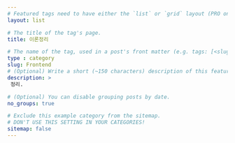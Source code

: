 ```yaml
---
# Featured tags need to have either the `list` or `grid` layout (PRO only).
layout: list

# The title of the tag's page.
title: 이론정리

# The name of the tag, used in a post's front matter (e.g. tags: [<slug>]).
type : category
slug: Frontend
# (Optional) Write a short (~150 characters) description of this featured tag.
description: >
 정리.

# (Optional) You can disable grouping posts by date.
no_groups: true

# Exclude this example category from the sitemap.
# DON'T USE THIS SETTING IN YOUR CATEGORIES!
sitemap: false
---
```

